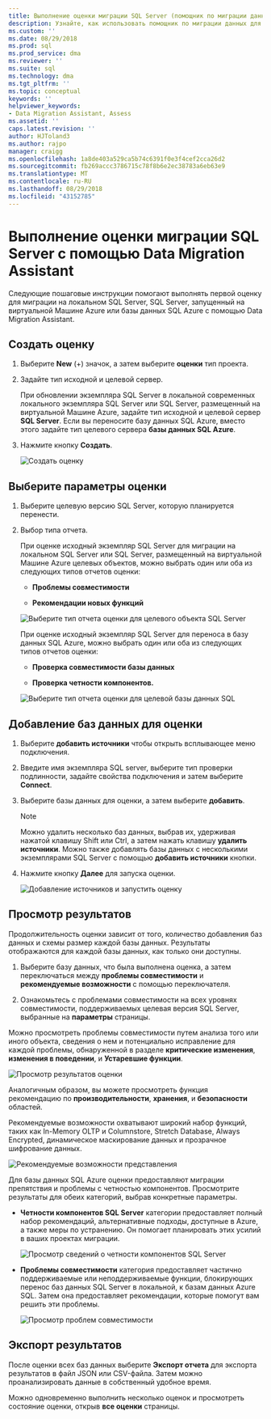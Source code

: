 ```yaml
---
title: Выполнение оценки миграции SQL Server (помощник по миграции данных) | Документация Майкрософт
description: Узнайте, как использовать помощник по миграции данных для оценки на локальном сервере SQL Server перед миграцией на другой экземпляр SQL Server или базу данных SQL Azure
ms.custom: ''
ms.date: 08/29/2018
ms.prod: sql
ms.prod_service: dma
ms.reviewer: ''
ms.suite: sql
ms.technology: dma
ms.tgt_pltfrm: ''
ms.topic: conceptual
keywords: ''
helpviewer_keywords:
- Data Migration Assistant, Assess
ms.assetid: ''
caps.latest.revision: ''
author: HJToland3
ms.author: rajpo
manager: craigg
ms.openlocfilehash: 1a8de403a529ca5b74c6391f0e3f4cef2cca26d2
ms.sourcegitcommit: fb269accc3786715c78f8b6e2ec38783a6eb63e9
ms.translationtype: MT
ms.contentlocale: ru-RU
ms.lasthandoff: 08/29/2018
ms.locfileid: "43152785"
---
```

# <a name="perform-a-sql-server-migration-assessment-with-data-migration-assistant"></a>Выполнение оценки миграции SQL Server с помощью Data Migration Assistant

Следующие пошаговые инструкции помогают выполнять первой оценку для миграции на локальном SQL Server, SQL Server, запущенный на виртуальной Машине Azure или базы данных SQL Azure с помощью Data Migration Assistant.

## <a name="create-an-assessment"></a>Создать оценку

1.  Выберите **New** (+) значок, а затем выберите **оценки** тип проекта.

2.  Задайте тип исходной и целевой сервер.

    При обновлении экземпляра SQL Server в локальной современных локального экземпляра SQL Server или SQL Server, размещенный на виртуальной Машине Azure, задайте тип исходной и целевой сервер **SQL Server**. Если вы переносите базу данных SQL Azure, вместо этого задайте тип целевого сервера **базы данных SQL Azure**.

3.  Нажмите кнопку **Создать**.

    ![Создать оценку](../dma/media/NewAssessment.png)

## <a name="choose-assessment-options"></a>Выберите параметры оценки

1. Выберите целевую версию SQL Server, которую планируется перенести.

2. Выбор типа отчета.

   При оценке исходный экземпляр SQL Server для миграции на локальном SQL Server или SQL Server, размещенный на виртуальной Машине Azure целевых объектов, можно выбрать один или оба из следующих типов отчетов оценки:

    -   **Проблемы совместимости**

    -   **Рекомендации новых функций**

    ![Выберите тип отчета оценки для целевого объекта SQL Server](../dma/media/AssessmentTypes.png)

   При оценке исходный экземпляр SQL Server для переноса в базу данных SQL Azure, можно выбрать один или оба из следующих типов отчетов оценки:

    -   **Проверка совместимости базы данных**

    -   **Проверка четности компонентов.**

    ![Выберите тип отчета оценки для целевой базы данных SQL](../dma/media/AssessmentTypes_Azure.png)

## <a name="add-databases-to-assess"></a>Добавление баз данных для оценки

1.  Выберите **добавить источники** чтобы открыть всплывающее меню подключения.

2.  Введите имя экземпляра SQL server, выберите тип проверки подлинности, задайте свойства подключения и затем выберите **Connect**.

3.  Выберите базы данных для оценки, а затем выберите **добавить**.

    > [!NOTE] 
    > Можно удалить несколько баз данных, выбрав их, удерживая нажатой клавишу Shift или Ctrl, а затем нажать клавишу **удалить источники**. Можно также добавлять базы данных с несколькими экземплярами SQL Server с помощью **добавить источники** кнопки.

4.  Нажмите кнопку **Далее** для запуска оценки.

    ![Добавление источников и запустить оценку](../dma/media/SelectDatabase.png)

## <a name="view-results"></a>Просмотр результатов

Продолжительность оценки зависит от того, количество добавления баз данных и схемы размер каждой базы данных. Результаты отображаются для каждой базы данных, как только они доступны.

1.  Выберите базу данных, что была выполнена оценка, а затем переключаться между **проблемы совместимости** и **рекомендуемые возможности** с помощью переключателя.

2.  Ознакомьтесь с проблемами совместимости на всех уровнях совместимости, поддерживаемых целевая версия SQL Server, выбранные на **параметры** страницы.

Можно просмотреть проблемы совместимости путем анализа того или иного объекта, сведения о нем и потенциально исправление для каждой проблемы, обнаруженной в разделе **критические изменения**, **изменения в поведении**, и  **Устаревшие функции**.

![Просмотр результатов оценки](../dma/media/ReviewResults.png)

Аналогичным образом, вы можете просмотреть функция рекомендацию по **производительности**, **хранения**, и **безопасности** областей.

Рекомендуемые возможности охватывают широкий набор функций, таких как In-Memory OLTP и Columnstore, Stretch Database, Always Encrypted, динамическое маскирование данных и прозрачное шифрование данных.

![Рекомендуемые возможности представления](../dma/media/FeatureRecommendations.png)

Для базы данных SQL Azure оценки предоставляют миграции препятствия и проблемы с четностью компонентов. Просмотрите результаты для обеих категорий, выбрав конкретные параметры.

- **Четности компонентов SQL Server** категории предоставляет полный набор рекомендаций, альтернативные подходы, доступные в Azure, а также меры по устранению. Он помогает планировать этих усилий в ваших проектах миграции.

  ![Просмотр сведений о четности компонентов SQL Server](../dma/media/SQLFeatureParity.png)

- **Проблемы совместимости** категория предоставляет частично поддерживаемые или неподдерживаемые функции, блокирующих перенос баз данных SQL Server в локальной, к базам данных Azure SQL. Затем она предоставляет рекомендации, которые помогут вам решить эти проблемы.

  ![Просмотр проблем совместимости](../dma/media/CompatibilityIssues.png)

## <a name="export-results"></a>Экспорт результатов

После оценки всех баз данных выберите **Экспорт отчета** для экспорта результатов в файл JSON или CSV-файла. Затем можно проанализировать данные в собственный удобное время.

Можно одновременно выполнить несколько оценок и просмотреть состояние оценки, открыв **все оценки** страницы.
